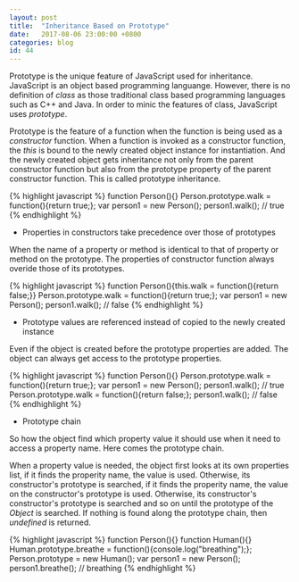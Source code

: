 ```yaml
---
layout: post
title:  "Inheritance Based on Prototype"
date:   2017-08-06 23:00:00 +0800
categories: blog
id: 44
---
```


Prototype is the unique feature of JavaScript used for inheritance. JavaScript is an object based programming languange. However, there is no definition of *class* as those traditional class based programming languages such as C++ and Java. In order to minic the features of class, JavaScript uses *prototype*.

Prototype is the feature of a function when the function is being used as a *constructor* function. When a function is invoked as a constructor function, the *this* is bound to the newly created object instance for instantiation. And the newly created object gets inheritance not only from the parent constructor function but also from the prototype property of the parent constructor function. This is called prototype inheritance.

{% highlight javascript %}
function Person(){}
Person.prototype.walk = function(){return true;};
var person1 = new Person();
person1.walk(); // true
{% endhighlight %}

* Properties in constructors take precedence over those of prototypes

When the name of a property or method is identical to that of property or method on the prototype. The properties of constructor function always overide those of its prototypes.

{% highlight javascript %}
function Person(){this.walk = function(){return false;}}
Person.prototype.walk = function(){return true;};
var person1 = new Person();
person1.walk(); // false
{% endhighlight %}

* Prototype values are referenced instead of copied to the newly created instance

Even if the object is created before the prototype properties are added. The object can always get access to the prototype properties.

{% highlight javascript %}
function Person(){}
Person.prototype.walk = function(){return true;};
var person1 = new Person();
person1.walk(); // true
Person.prototype.walk = function(){return false;};
person1.walk(); // false
{% endhighlight %}

* Prototype chain

So how the object find which property value it should use when it need to access a property name. Here comes the prototype chain.

When a property value is needed, the object first looks at its own properties list, if it finds the properity name, the value is used. Otherwise, its constructor's prototype is searched, if it finds the properity name, the value on the constructor's prototype is used. Otherwise, its constructor's constructor's prototype is searched and so on until the prototype of the *Object* is searched. If nothing is found along the prototype chain, then *undefined* is returned.

{% highlight javascript %}
function Person(){}
function Human(){}
Human.prototype.breathe = function(){console.log("breathing");};
Person.prototype = new Human();
var person1 = new Person();
person1.breathe(); // breathing
{% endhighlight %}

